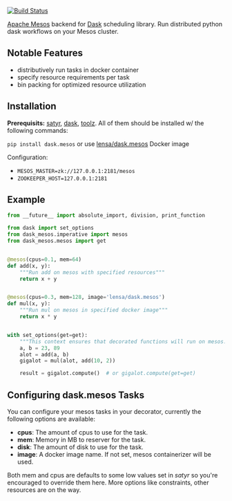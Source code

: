 [![Build Status](http://52.0.47.203:8000/api/badges/lensacom/dask.mesos/status.svg)](http://52.0.47.203:8000/lensacom/dask.mesos)

[Apache Mesos](http://mesos.apache.org/) backend for [Dask](https://github.com/dask/dask) scheduling library. 
Run distributed python dask workflows on your Mesos cluster.

## Notable Features

 - distributively run tasks in docker container
 - specify resource requirements per task
 - bin packing for optimized resource utilization

## Installation

**Prerequisits:** [satyr](https://github.com/lensacom/satyr), [dask](https://github.com/dask/dask.git), [toolz](https://pypi.python.org/pypi/toolz). All of them should be installed w/ the following commands:

`pip install dask.mesos` or use [lensa/dask.mesos](https://hub.docker.com/r/lensa/dask.mesos/) Docker image

Configuration:
- `MESOS_MASTER=zk://127.0.0.1:2181/mesos`
- `ZOOKEEPER_HOST=127.0.0.1:2181`


## Example

```python
from __future__ import absolute_import, division, print_function

from dask import set_options
from dask_mesos.imperative import mesos
from dask_mesos.mesos import get


@mesos(cpus=0.1, mem=64)
def add(x, y):
    """Run add on mesos with specified resources"""
    return x + y


@mesos(cpus=0.3, mem=128, image='lensa/dask.mesos')
def mul(x, y):
    """Run mul on mesos in specified docker image"""
    return x * y


with set_options(get=get):
    """This context ensures that decorated functions will run on mesos."""
    a, b = 23, 89
    alot = add(a, b)
    gigalot = mul(alot, add(10, 2))

    result = gigalot.compute()  # or gigalot.compute(get=get)
```


## Configuring dask.mesos Tasks

You can configure your mesos tasks in your decorator, currently the following options are available:

* **cpus**: The amount of cpus to use for the task.
* **mem**: Memory in MB to reserver for the task.
* **disk**: The amount of disk to use for the task.
* **image**: A docker image name. If not set, mesos containerizer will be used.

Both mem and cpus are defaults to some low values set in _satyr_ so you're encouraged to override them here. More options like constraints, other resources are on the way.
